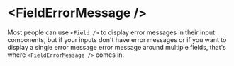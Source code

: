 # &lt;FieldErrorMessage /&gt;

Most people can use `<Field />` to display error messages in their input components, but if your inputs don't have error messages or if you want to display a single error message error message around multiple fields, that's where `<FieldErrorMessage />` comes in.

```jsx

```



